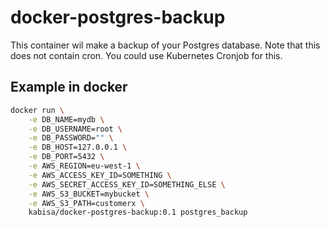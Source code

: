 # docker-postgres-backup

This container wil make a backup of your Postgres database.
Note that this does not contain cron. 
You could use Kubernetes Cronjob for this.


## Example in docker

```bash
docker run \
    -e DB_NAME=mydb \
    -e DB_USERNAME=root \
    -e DB_PASSWORD="" \
    -e DB_HOST=127.0.0.1 \
    -e DB_PORT=5432 \
    -e AWS_REGION=eu-west-1 \
    -e AWS_ACCESS_KEY_ID=SOMETHING \
    -e AWS_SECRET_ACCESS_KEY_ID=SOMETHING_ELSE \
    -e AWS_S3_BUCKET=mybucket \
    -e AWS_S3_PATH=customerx \
    kabisa/docker-postgres-backup:0.1 postgres_backup
```